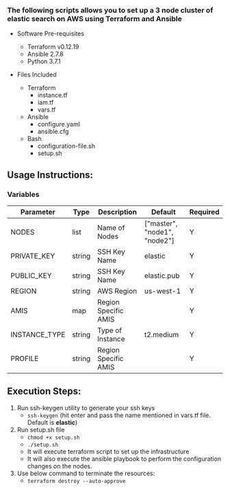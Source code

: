 ### The following scripts allows you to set up a 3 node cluster of elastic search on AWS using Terraform and Ansible

- Software Pre-requisites
    - Terraform v0.12.19
    - Ansible 2.7.8
    - Python 3.7.1

- Files Included
    - Terraform
        - instance.tf 
        - iam.tf
        - vars.tf
    - Ansible
        - configure.yaml
        - ansible.cfg
    - Bash
        - configuration-file.sh
        - setup.sh

## Usage Instructions:

### Variables

| Parameter     |  Type   | Description           | Default                      | Required |
| ------------- | ------- | --------------------- | ---------------------------- | -------- |
| NODES         | list    | Name of Nodes         | ["master", "node1", "node2"] | Y        |
| PRIVATE_KEY   | string  | SSH Key Name          | elastic                      | Y        |
| PUBLIC_KEY    | string  | SSH Key Name          | elastic.pub                  | Y        |
| REGION        | string  | AWS Region            | us-west-1                    | Y        |
| AMIS          | map     | Region Specific AMIS  |                              | Y        |
| INSTANCE_TYPE | string  | Type of Instance      | t2.medium                    | Y        |
| PROFILE       | string  | Region Specific AMIS  |                              | Y        |

## Execution Steps:

1. Run ssh-keygen utility to generate your ssh keys
    - `ssh-keygen` (hit enter and pass the name mentioned in vars.tf file. Default is **elastic**)
2. Run setup.sh file
    - `chmod +x setup.sh`
    - `./setup.sh`
    - It will execute terraform script to set up the infrastructure
    - It will also execute the ansible playbook to perform the configuration changes on the nodes.
3. Use below command to terminate the resources:
    - `terraform destroy --auto-approve`
